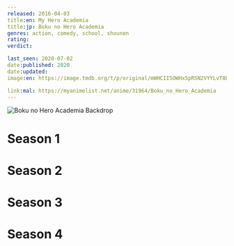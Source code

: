 ```yaml
---
released: 2016-04-03
title:en: My Hero Academia
title:jp: Boku no Hero Academia
genres: action, comedy, school, shounen
rating:
verdict:

last_seen: 2020-07-02
date:published: 2020
date:updated:
image:en: https://image.tmdb.org/t/p/original/mWHCII5OWHx5pRSN2VYYLvT8DbB.jpg

link:mal: https://myanimelist.net/anime/31964/Boku_no_Hero_Academia
---
```


![Boku no Hero Academia Backdrop](https://artworks.thetvdb.com/banners/fanart/original/305074-4.jpg)

<!-- SEASON DIVIDER -->
# Season 1

<!-- SEASON DIVIDER -->
# Season 2

<!-- SEASON DIVIDER -->
# Season 3

<!-- SEASON DIVIDER -->
# Season 4
